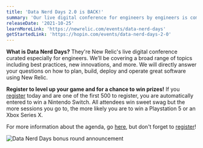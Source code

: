 ```yaml
---
title: 'Data Nerd Days 2.0 is BACK!'
summary: 'Our live digital conference for engineers by engineers is coming November 3, 2021'
releaseDate: '2021-10-25'
learnMoreLink: 'https://newrelic.com/events/data-nerd-days'
getStartedLink: 'https://hopin.com/events/data-nerd-days-2-0'
---
```

**What is Data Nerd Days?**
They're New Relic's live digital conference curated especially for engineers. We’ll be covering a broad range of topics including best practices, new innovations, and more. We will directly answer your questions on how to plan, build, deploy and operate great software using New Relic.

**Register to level up your game and for a chance to win prizes!**
If you [register](https://hopin.com/events/data-nerd-days-2-0) today and are one of the first 500 to register, you are automatically entered to win a Nintendo Switch. All attendees win sweet swag but the more sessions you go to, the more likely you are to win a Playstation 5 or an Xbox Series X.

For more information about the agenda, go [here](https://newrelic.com/events/data-nerd-days), but don't forget to [register](https://hopin.com/events/data-nerd-days-2-0)!

![Data Nerd Days bonus round announcement](src/images/BONUS_ROUND1920x1080.gif "A gif announcing a bonus round of Data Nerd Days")

